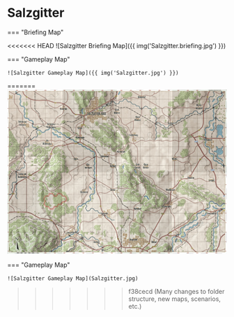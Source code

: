 # Salzgitter

=== "Briefing Map"

<<<<<<< HEAD
    ![Salzgitter Briefing Map]({{ img('Salzgitter.briefing.jpg') }})

=== "Gameplay Map"

    ![Salzgitter Gameplay Map]({{ img('Salzgitter.jpg') }})
=======
    ![Salzgitter Briefing Map](Salzgitter.briefing.jpg)

=== "Gameplay Map"

    ![Salzgitter Gameplay Map](Salzgitter.jpg)
>>>>>>> f38cecd (Many changes to folder structure, new maps, scenarios, etc.)
